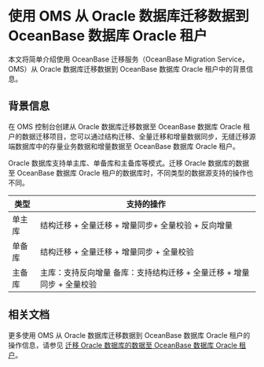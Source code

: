 # 使用 OMS 从 Oracle 数据库迁移数据到 OceanBase 数据库 Oracle 租户

本文将简单介绍使用 OceanBase 迁移服务（OceanBase Migration Service，OMS）从 Oracle 数据库迁移数据到 OceanBase 数据库 Oracle 租户中的背景信息。

## 背景信息

在 OMS 控制台创建从 Oracle 数据库迁移数据至 OceanBase 数据库 Oracle 租户的数据迁移项目，您可以通过结构迁移、全量迁移和增量数据同步，无缝迁移源端数据库中的存量业务数据和增量数据至 OceanBase 数据库 Oracle 租户。

Oracle 数据库支持单主库、单备库和主备库等模式。迁移 Oracle 数据库的数据至 OceanBase 数据库 Oracle 租户的数据库时，不同类型的数据源支持的操作也不同。

| 类型  |                           支持的操作                           |
|-----|-----------------------------------------------------------|
| 单主库 | 结构迁移 + 全量迁移 + 增量同步+ 全量校验 + 反向增量                           |
| 单备库 | 结构迁移 + 全量迁移 + 增量同步 + 全量校验                                 |
| 主备库 | 主库：支持反向增量 备库：支持结构迁移 + 全量迁移  + 增量同步 + 全量校验 |

## 相关文档

更多使用 OMS 从 Oracle 数据库迁移数据到 OceanBase 数据库 Oracle 租户的操作信息，请参见 [迁移 Oracle 数据库的数据至 OceanBase 数据库 Oracle 租户](https://www.oceanbase.com/docs/enterprise-oms-doc-cn-1000000000091363)。

